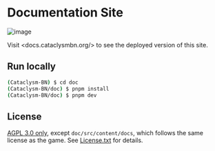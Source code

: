 # Documentation Site

![image](https://github.com/cataclysmbnteam/Cataclysm-BN/assets/54838975/b96a856a-9937-4f45-a508-b27766e2004b)

Visit <docs.cataclysmbn.org/> to see the deployed version of this site.

## Run locally

```sh
(Cataclysm-BN) $ cd doc
(Cataclysm-BN/doc) $ pnpm install
(Cataclysm-BN/doc) $ pnpm dev
```

## License

[AGPL 3.0 only](./LICENSE), except `doc/src/content/docs`, which follows the same license as the
game. See [License.txt](../LICENSE.txt) for details.

